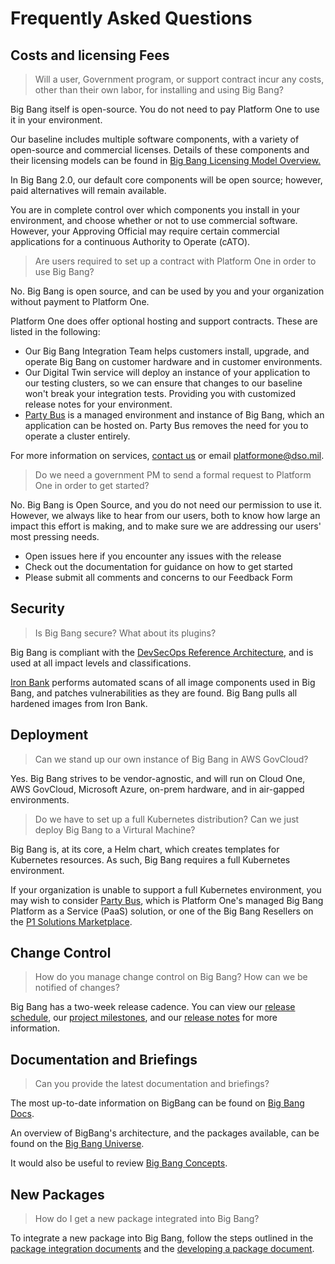 # Frequently Asked Questions

## Costs and licensing Fees

> Will a user, Government program, or support contract incur any costs, other
than their own labor, for installing and using Big Bang?

Big Bang itself is open-source. You do not need to pay Platform One
to use it in your environment.

Our baseline includes multiple software components, with a variety
of open-source and commercial licenses. Details of these components and
their licensing models can be found in
[Big Bang Licensing Model Overview.](../concepts/licensing.md)

In Big Bang 2.0, our default core components will be open source; however, paid
alternatives will remain available.

You are in complete control over which components you install in your
environment, and choose whether or not to use commercial software.
However, your Approving Official may require certain commercial applications for a continuous Authority to Operate (cATO).

> Are users required to set up a contract with Platform One in order to
use Big Bang?

No. Big Bang is open source, and can be used by you and your organization
without payment to Platform One.

Platform One does offer optional hosting and support contracts. These are listed in the following:

- Our Big Bang Integration Team helps customers install, upgrade, and operate Big Bang on customer hardware and in customer environments.
- Our Digital Twin service will deploy an instance of your application to
  our testing clusters, so we can ensure that changes to our baseline won't break your integration tests. Providing you with customized release notes for your environment.
- [Party Bus](https://p1.dso.mil/partybus) is a managed environment and
  instance of Big Bang, which an application can be hosted on. Party Bus removes the
  need for you to operate a cluster entirely.

For more information on services, [contact us](https://p1.dso.mil/contact-us) or email platformone@dso.mil.

> Do we need a government PM to send a formal request to Platform One in order
to get started?

No. Big Bang is Open Source, and you do not need our permission to use it.
However, we always like to hear from our users, both to know how large an
impact this effort is making, and to make sure we are addressing our users'
most pressing needs.

* Open issues here if you encounter any issues with the release
* Check out the documentation for guidance on how to get started
* Please submit all comments and concerns to our Feedback Form

## Security

> Is Big Bang secure? What about its plugins?

Big Bang is compliant with the
[DevSecOps Reference Architecture](https://dodcio.defense.gov/Portals/0/Documents/Library/DoD%20Enterprise%20DevSecOps%20Reference%20Design%20-%20CNCF%20Kubernetes%20w-DD1910_cleared_20211022.pdf), and is used at all impact levels and classifications.

[Iron Bank](https://p1.dso.mil/ironbank) performs automated scans of all image
components used in Big Bang, and patches vulnerabilities as they are found. Big Bang
pulls all hardened images from Iron Bank.

<!--
TODO: link to cATO docs - Cyber is working on a Care Package at IL4 to link here
-->

## Deployment

> Can we stand up our own instance of Big Bang in AWS GovCloud?

Yes. Big Bang strives to be vendor-agnostic, and will run on Cloud One,
AWS GovCloud, Microsoft Azure, on-prem hardware, and in air-gapped
environments.

> Do we have to set up a full Kubernetes distribution? Can we just deploy Big Bang to a Virtural Machine?

Big Bang is, at its core, a Helm chart, which creates templates for Kubernetes
resources. As such, Big Bang requires a full Kubernetes environment.

If your organization is unable to support a full Kubernetes environment, you may wish to
consider [Party Bus](https://p1.dso.mil/partybus), which is Platform One's
managed Big Bang Platform as a Service (PaaS) solution, or one of the Big Bang Resellers on the [P1 Solutions Marketplace](https://p1.dso.mil/marketplace).

## Change Control

> How do you manage change control on Big Bang? How can we be notified of changes?

Big Bang has a two-week release cadence. You can view our
[release schedule](../index.md#release-schedule),
our [project milestones](https://repo1.dso.mil/groups/big-bang/-/milestones),
and our [release notes](https://repo1.dso.mil/big-bang/bigbang/-/releases)
for more information.

## Documentation and Briefings

> Can you provide the latest documentation and briefings?

The most up-to-date information on BigBang can be found on
[Big Bang Docs](https://docs-bigbang.dso.mil/latest/docs).

An overview of BigBang's architecture, and the packages available, can be found
on the [Big Bang Universe](https://universe.bigbang.dso.mil/).

It would also be useful to review
[Big Bang Concepts](../concepts/index.md).

## New Packages

> How do I get a new package integrated into Big Bang?

To integrate a new package into Big Bang, follow the steps outlined in the [package integration documents](../community/development/package-integration/index.md) and the [developing a package document](../community/development/develop-package.md).
